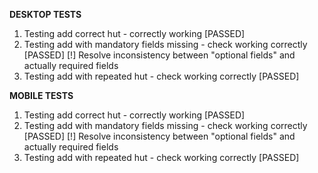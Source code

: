 **DESKTOP TESTS**

1) Testing add correct hut - correctly working [PASSED]
2) Testing add with mandatory fields missing - check working correctly [PASSED]
  [!] Resolve inconsistency between "optional fields" and actually required fields
3) Testing add with repeated hut - check working correctly [PASSED]

**MOBILE TESTS**

1) Testing add correct hut - correctly working [PASSED]
2) Testing add with mandatory fields missing - check working correctly [PASSED]
  [!] Resolve inconsistency between "optional fields" and actually required fields
3) Testing add with repeated hut - check working correctly [PASSED]
